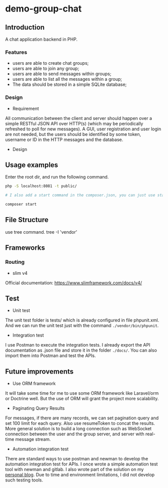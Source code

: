 # demo-group-chat

## Introduction

A chat application backend in PHP.

### Features

* users are able to create chat groups;
* users are able to join any group;
* users are able to send messages within groups;
* users are able to list all the messages within a group;
* The data should be stored in a simple SQLite database;

### Design

* Requirement

All communication between the client and server should happen over a simple RESTful JSON API over HTTP(s) (which may be periodically refreshed to poll for new messages). A GUI, user registration and user login are not needed, but the users should be identified by some token, username or ID in the HTTP messages and the database.

* Design







## Usage examples

Enter the root dir, and run the following command.

```bash
php -S localhost:8081 -t public/ 

# I also add a start command in the composer.json, you can just use start to simplify the command

composer start

```





## File Structure

use tree command. tree -I 'vendor'





## Frameworks

### Routing

* slim v4

Official documentation: https://www.slimframework.com/docs/v4/




## Test

* Unit test

The unit test folder is tests/ which is already configured in file phpunit.xml.
 And we can run the unit test just with the command `./vendor/bin/phpunit`.

* Integration test

I use Postman to execute the integration tests. I already export the API documentation
 as .json file and store it in the folder `./docs/`. You can also import them into Postman 
and test the APIs.


## Future improvements

* Use ORM framework

It will take some time for me to use some ORM framework like Laravel/orm or Doctrine well.
But the use of ORM will grant the project more scalability.

* Paginating Query Results 

For messages, if there are many records, we can set pagination query and set 100 limit for each query.
Also use resumeToken to concat the results. More general solution is to build a long connection such 
as WebSocket connection between the user and the group server, and server with real-time message stream.

* Automation integration test

There are standard ways to use postman and newman to develop the automation integration test for APIs. 
I once wrote a simple automation test tool with newman and gitlab. I also wrote part of the solution on 
my [personal blog](https://infinityjay.github.io/ci/cd/Gitlab-CI-use-mysql-service/). Due to time and 
environment limitations, I did not develop such testing tools.


